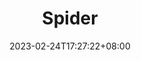 ---
title: Spider
date: 2023-02-24T17:27:22+08:00
description: 编程,投行,学习,blog,excel,golang,linux,python,spider,sql,system,vba,emoji,git,pandas,ibank,audit,program,design,cook,law,book,tax,ipo,finance,accounting,
keywords:
  - Hugo
  - FixIt
  - richfan
  - 编程
  - 投行
  - 学习
  - blog
  - excel
  - golang
  - linux
  - python
  - spider
  - sql
  - system
  - vba
  - emoji
  - git
  - pandas
  - ibank
  - audit
  - program
  - design
  - cook
  - law
  - book
  - tax
  - ipo
  - finance
  - accounting
---